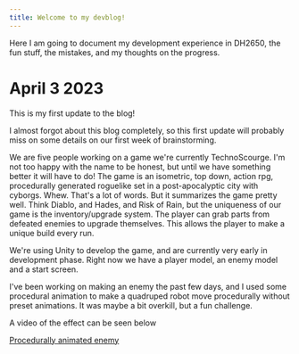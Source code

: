 ```yaml
---
title: Welcome to my devblog!
---
```


Here I am going to document my development experience in DH2650, the fun stuff, the mistakes, and my thoughts on the progress.

# April 3 2023
 

This is my first update to the blog!

I almost forgot about this blog completely, so this first update will probably miss on some details on our first week of brainstorming. 

We are five people working on a game we're currently TechnoScourge. I'm not too happy with the name to be honest, but until we have something better it will have to do! The game is an isometric, top down, action rpg, procedurally generated roguelike set in a post-apocalyptic city with cyborgs. Whew. That's a lot of words. But it summarizes the game pretty well. Think Diablo, and Hades, and Risk of Rain, but the uniqueness of our game is the inventory/upgrade system. The player can grab parts from defeated enemies to upgrade themselves. This allows the player to make a unique build every run.

We're using Unity to develop the game, and are currently very early in development phase. Right now we have a player model, an enemy model and a start screen. 

I've been working on making an enemy the past few days, and I used some procedural animation to make a quadruped robot move procedurally without preset animations. It was maybe a bit overkill, but a fun challenge. 

A video of the effect can be seen below

[Procedurally animated enemy](https://youtu.be/8hvAGiVmXIc)
